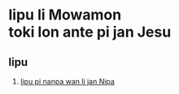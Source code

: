 # lipu li Mowamon</br>toki lon ante pi jan Jesu 
## lipu
1. [lipu pi nanpa wan li jan Nipa](https://github.com/matttbates/lipu_li_jan_Mowamon/blob/main/1Nephi/main.md)
